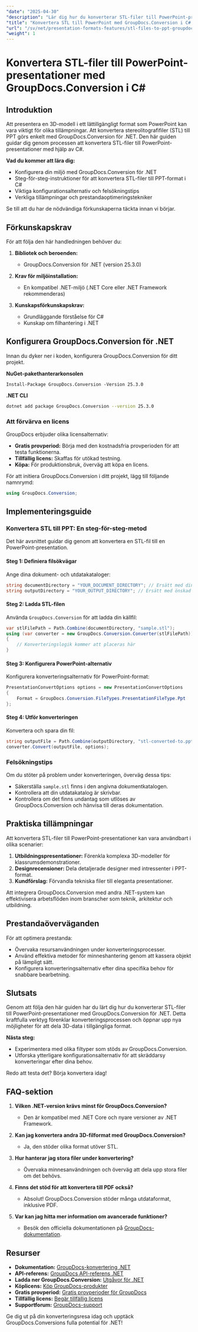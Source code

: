 ```yaml
---
"date": "2025-04-30"
"description": "Lär dig hur du konverterar STL-filer till PowerPoint-presentationer med GroupDocs.Conversion för .NET. Följ den här detaljerade guiden med kodexempel och optimeringstips."
"title": "Konvertera STL till PowerPoint med GroupDocs.Conversion i C# – en steg-för-steg-guide"
"url": "/sv/net/presentation-formats-features/stl-files-to-ppt-groupdocs-net-guide/"
"weight": 1
---
```


# Konvertera STL-filer till PowerPoint-presentationer med GroupDocs.Conversion i C#

## Introduktion

Att presentera en 3D-modell i ett lättillgängligt format som PowerPoint kan vara viktigt för olika tillämpningar. Att konvertera stereolitografifiler (STL) till PPT görs enkelt med GroupDocs.Conversion för .NET. Den här guiden guidar dig genom processen att konvertera STL-filer till PowerPoint-presentationer med hjälp av C#.

**Vad du kommer att lära dig:**

- Konfigurera din miljö med GroupDocs.Conversion för .NET
- Steg-för-steg-instruktioner för att konvertera STL-filer till PPT-format i C#
- Viktiga konfigurationsalternativ och felsökningstips
- Verkliga tillämpningar och prestandaoptimeringstekniker

Se till att du har de nödvändiga förkunskaperna täckta innan vi börjar.

## Förkunskapskrav

För att följa den här handledningen behöver du:

1. **Bibliotek och beroenden:**
   - GroupDocs.Conversion för .NET (version 25.3.0)
   
2. **Krav för miljöinstallation:**
   - En kompatibel .NET-miljö (.NET Core eller .NET Framework rekommenderas)

3. **Kunskapsförkunskapskrav:**
   - Grundläggande förståelse för C#
   - Kunskap om filhantering i .NET

## Konfigurera GroupDocs.Conversion för .NET

Innan du dyker ner i koden, konfigurera GroupDocs.Conversion för ditt projekt.

**NuGet-pakethanterarkonsolen**

```plaintext
Install-Package GroupDocs.Conversion -Version 25.3.0
```

**.NET CLI**

```bash
dotnet add package GroupDocs.Conversion --version 25.3.0
```

### Att förvärva en licens

GroupDocs erbjuder olika licensalternativ:

- **Gratis provperiod:** Börja med den kostnadsfria provperioden för att testa funktionerna.
- **Tillfällig licens:** Skaffas för utökad testning.
- **Köpa:** För produktionsbruk, överväg att köpa en licens.

För att initiera GroupDocs.Conversion i ditt projekt, lägg till följande namnrymd:

```csharp
using GroupDocs.Conversion;
```

## Implementeringsguide

### Konvertera STL till PPT: En steg-för-steg-metod

Det här avsnittet guidar dig genom att konvertera en STL-fil till en PowerPoint-presentation.

#### Steg 1: Definiera filsökvägar

Ange dina dokument- och utdatakataloger:

```csharp
string documentDirectory = "YOUR_DOCUMENT_DIRECTORY"; // Ersätt med din faktiska sökväg
string outputDirectory = "YOUR_OUTPUT_DIRECTORY"; // Ersätt med önskad utdataväg
```

#### Steg 2: Ladda STL-filen

Använda `GroupDocs.Conversion` för att ladda din källfil:

```csharp
var stlFilePath = Path.Combine(documentDirectory, "sample.stl");
using (var converter = new GroupDocs.Conversion.Converter(stlFilePath))
{
    // Konverteringslogik kommer att placeras här
}
```

#### Steg 3: Konfigurera PowerPoint-alternativ

Konfigurera konverteringsalternativ för PowerPoint-format:

```csharp
PresentationConvertOptions options = new PresentationConvertOptions 
{ 
    Format = GroupDocs.Conversion.FileTypes.PresentationFileType.Ppt 
};
```

#### Steg 4: Utför konverteringen

Konvertera och spara din fil:

```csharp
string outputFile = Path.Combine(outputDirectory, "stl-converted-to.ppt");
converter.Convert(outputFile, options);
```

### Felsökningstips

Om du stöter på problem under konverteringen, överväg dessa tips:

- Säkerställa `sample.stl` finns i den angivna dokumentkatalogen.
- Kontrollera att din utdatakatalog är skrivbar.
- Kontrollera om det finns undantag som utlöses av GroupDocs.Conversion och hänvisa till deras dokumentation.

## Praktiska tillämpningar

Att konvertera STL-filer till PowerPoint-presentationer kan vara användbart i olika scenarier:

1. **Utbildningspresentationer:** Förenkla komplexa 3D-modeller för klassrumsdemonstrationer.
2. **Designrecensioner:** Dela detaljerade designer med intressenter i PPT-format.
3. **Kundförslag:** Förvandla tekniska filer till eleganta presentationer.

Att integrera GroupDocs.Conversion med andra .NET-system kan effektivisera arbetsflöden inom branscher som teknik, arkitektur och utbildning.

## Prestandaöverväganden

För att optimera prestanda:

- Övervaka resursanvändningen under konverteringsprocesser.
- Använd effektiva metoder för minneshantering genom att kassera objekt på lämpligt sätt.
- Konfigurera konverteringsalternativ efter dina specifika behov för snabbare bearbetning.

## Slutsats

Genom att följa den här guiden har du lärt dig hur du konverterar STL-filer till PowerPoint-presentationer med GroupDocs.Conversion för .NET. Detta kraftfulla verktyg förenklar konverteringsprocessen och öppnar upp nya möjligheter för att dela 3D-data i tillgängliga format.

**Nästa steg:**

- Experimentera med olika filtyper som stöds av GroupDocs.Conversion.
- Utforska ytterligare konfigurationsalternativ för att skräddarsy konverteringar efter dina behov.

Redo att testa det? Börja konvertera idag!

## FAQ-sektion

1. **Vilken .NET-version krävs minst för GroupDocs.Conversion?**
   - Den är kompatibel med .NET Core och nyare versioner av .NET Framework.

2. **Kan jag konvertera andra 3D-filformat med GroupDocs.Conversion?**
   - Ja, den stöder olika format utöver STL.

3. **Hur hanterar jag stora filer under konvertering?**
   - Övervaka minnesanvändningen och överväg att dela upp stora filer om det behövs.

4. **Finns det stöd för att konvertera till PDF också?**
   - Absolut! GroupDocs.Conversion stöder många utdataformat, inklusive PDF.

5. **Var kan jag hitta mer information om avancerade funktioner?**
   - Besök den officiella dokumentationen på [GroupDocs-dokumentation](https://docs.groupdocs.com/conversion/net/).

## Resurser

- **Dokumentation:** [GroupDocs-konvertering .NET](https://docs.groupdocs.com/conversion/net/)
- **API-referens:** [GroupDocs API-referens .NET](https://reference.groupdocs.com/conversion/net/)
- **Ladda ner GroupDocs.Conversion:** [Utgåvor för .NET](https://releases.groupdocs.com/conversion/net/)
- **Köplicens:** [Köp GroupDocs-produkter](https://purchase.groupdocs.com/buy)
- **Gratis provperiod:** [Gratis provperioder för GroupDocs](https://releases.groupdocs.com/conversion/net/)
- **Tillfällig licens:** [Begär tillfällig licens](https://purchase.groupdocs.com/temporary-license/)
- **Supportforum:** [GroupDocs-support](https://forum.groupdocs.com/c/conversion/10)

Ge dig ut på din konverteringsresa idag och upptäck GroupDocs.Conversions fulla potential för .NET!